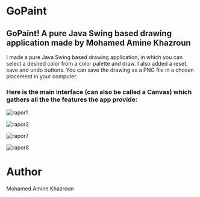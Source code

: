 # GoPaint
## GoPaint! A pure Java Swing based drawing application made by Mohamed Amine Khazroun

I made a pure Java Swing based drawing application, in which you can select a desired color from a color palette and draw. I also added a reset, save and undo buttons. You can save the drawing as a PNG file in a chosen placement in your computer.

### Here is the main interface (can also be called a Canvas) which gathers all the the features the app provide:

![rapor1](https://github.com/Keevay/GoPaint/assets/114885542/424bb906-a3c6-4198-932f-4867a2762562)


![rapor2](https://github.com/Keevay/GoPaint/assets/114885542/0dc1ef0a-233d-4fb9-a870-80f81e852300)


![rapor7](https://github.com/Keevay/GoPaint/assets/114885542/a2d01e71-aff6-4238-8a5b-c6977049b593)


![rapor8](https://github.com/Keevay/GoPaint/assets/114885542/04a4d518-55b3-45b5-a746-352d13b01552)



# Author

Mohamed Amine Khazroun
